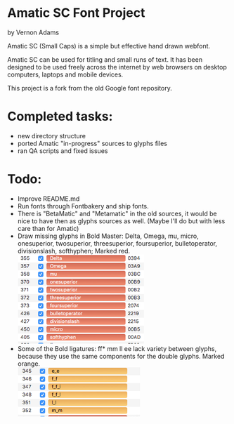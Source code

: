 # Amatic SC Font Project
by Vernon Adams

<p>
Amatic SC (Small Caps) is a simple but effective hand drawn webfont.
</p>

<p>
Amatic SC can be used for titling and small runs of text.
It has been designed to be used freely across the internet by web browsers on desktop
computers, laptops and mobile devices.
</p>

This project is a fork from the old Google font repository.

# Completed tasks:

* new directory structure
* ported Amatic "in-progress" sources to glyphs files
* ran QA scripts and fixed issues


# Todo:

* Improve README.md
* Run fonts through Fontbakery and ship fonts.
* There is "BetaMatic" and "Metamatic" in the old sources, it would be nice to have then as glyphs sources as well. (Maybe I'll do but with less care than for Amatic)
* Draw missing glyphs in Bold Master: Delta, Omega, mu, micro, onesuperior, twosuperior, threesuperior, foursuperior, bulletoperator, divisionslash, softhyphen; Marked red.<br />
![red marked glyphs missing in bold master](documentation/screenshots/missing.png)
* Some of the Bold ligatures: ff* mm ll ee lack variety between glyphs, because they use the same components for the double glyphs. Marked orange.<br />
![orange marked glyphs, no variety in bold master](documentation/screenshots/variety.png)
